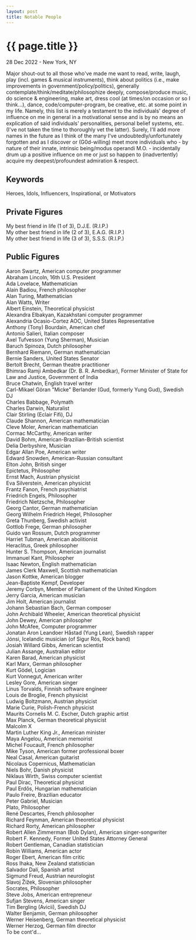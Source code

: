 ```yaml
---
layout: post
title: Notable People
---
```


{{ page.title }}
================

<p class="meta">28 Dec 2022 - New York, NY</p>

Major shout-out to all those who've made me want to read, write, laugh, play (incl. games & musical instruments), think about politics (i.e., make improvements in government/policy/politics), generally contemplate/think/meditate/philosophize deeply, compose/produce music, do science & engineering, make art, dress cool (at times/on occasion or so I think...), dance, code/computer-program, be creative, etc. at some point in my life. Namely, this list is merely a testament to the individuals' degree of influence on me in general in a motivational sense and is by no means an explication of said individuals' personalities, personal belief systems, etc. (I've not taken the time to thoroughly vet the latter). Surely, I'll add more names in the future as I think of the many I've undoubtedly/unfortunately forgotten and as I discover or (G0d-willing) meet more individuals who - by nature of their innate, intrinsic being/modus operandi M.O. - incidentally drum up a positive influence on me or just so happen to (inadvertently) acquire my deepest/profoundest admiration & respect.

## Keywords
Heroes, Idols, Influencers, Inspirational, or Motivators

## Private Figures
My best friend in life (1 of 3), D.J.E. (R.I.P.)  
My other best friend in life (2 of 3), E.A.G. (R.I.P.)  
My other best friend in life (3 of 3), S.S.S. (R.I.P.)

## Public Figures
Aaron Swartz, American computer programmer  
Abraham Lincoln, 16th U.S. President  
Ada Lovelace, Mathematician  
Alain Badiou, French philosopher  
Alan Turing, Mathematician  
Alan Watts, Writer  
Albert Einstein, Theoretical physicist  
Alexandra Elbakyan, Kazakhstani computer programmer  
Alexandria Ocasio-Cortez AOC, United States Representative  
Anthony (Tony) Bourdain, American chef  
Antonio Salieri, Italian composer  
Axel Tufvesson (Yung Sherman), Musician  
Baruch Spinoza, Dutch philosopher  
Bernhard Riemann, German mathematician  
Bernie Sanders, United States Senator  
Bertolt Brecht, German theatre practitioner  
Bhimrao Ramji Ambedkar (Dr. B. R. Ambedkar), Former Minister of State for Law and Justice, Government of India  
Bruce Chatwin, English travel writer  
Carl-Mikael Göran "Micke" Berlander (Gud, formerly Yung Gud), Swedish DJ  
Charles Babbage, Polymath  
Charles Darwin, Naturalist  
Clair Stirling (Eclair Fifi), DJ  
Claude Shannon, American mathematician  
Cleve Moler, American mathematician  
Cormac McCarthy, American writer  
David Bohm, American-Brazilian-British scientist  
Delia Derbyshire, Musician  
Edgar Allan Poe, American writer  
Edward Snowden, American-Russian consultant  
Elton John, British singer  
Epictetus, Philosopher  
Ernst Mach, Austrian physicist  
Eva Silverstein, American physicist  
Frantz Fanon, French psychiatrist  
Friedrich Engels, Philosopher  
Friedrich Nietzsche, Philosopher  
Georg Cantor, German mathematician  
Georg Wilhelm Friedrich Hegel, Philosopher  
Greta Thunberg, Swedish activist  
Gottlob Frege, German philosopher  
Guido van Rossum, Dutch programmer  
Harriet Tubman, American abolitionist  
Heraclitus, Greek philosopher  
Hunter S. Thompson, American journalist  
Immanuel Kant, Philosopher  
Isaac Newton, English mathematician  
James Clerk Maxwell, Scottish mathematician  
Jason Kottke, American blogger  
Jean-Baptiste Kempf, Developer  
Jeremy Corbyn, Member of Parliament of the United Kingdom  
Jerry Garcia, American musician  
Jim Holt, American journalist  
Johann Sebastian Bach, German composer  
John Archibald Wheeler, American theoretical physicist  
John Dewey, American philosopher  
John McAfee, Computer programmer  
Jonatan Aron Leandoer Håstad (Yung Lean), Swedish rapper  
Jónsi, Icelandic musician (of Sigur Rós, Rock band)  
Josiah Willard Gibbs, American scientist  
Julian Assange, Australian editor  
Karen Barad, American physicist  
Karl Marx, German philosopher  
Kurt Gödel, Logician  
Kurt Vonnegut, American writer  
Lesley Gore, American singer  
Linus Torvalds, Finnish software engineer  
Louis de Broglie, French physicist  
Ludwig Boltzmann, Austrian physicist  
Marie Curie, Polish-French physicist  
Maurits Cornelis M. C. Escher, Dutch graphic artist  
Max Planck, German theoretical physicist  
Malcolm X  
Martin Luther King Jr., American minister  
Maya Angelou, American memoirist  
Michel Foucault, French philosopher  
Mike Tyson, American former professional boxer  
Neal Casal, American guitarist  
Nicolaus Copernicus, Mathematician  
Niels Bohr, Danish physicist  
Niklaus Wirth, Swiss computer scientist  
Paul Dirac, Theoretical physicist  
Paul Erdős, Hungarian mathematician  
Paulo Freire, Brazilian educator  
Peter Gabriel, Musician  
Plato, Philosopher  
René Descartes, French philosopher  
Richard Feynman, American theoretical physicist  
Richard Rorty, American philosopher  
Robert Allen Zimmerman (Bob Dylan), American singer-songwriter  
Robert F. Kennedy, Former United States Attorney General  
Robert Gentleman, Canadian statistician  
Robin Williams, American actor  
Roger Ebert, American film critic  
Ross Ihaka, New Zealand statistician  
Salvador Dalí, Spanish artist  
Sigmund Freud, Austrian neurologist  
Slavoj Žižek, Slovenian philosopher  
Socrates, Philosopher  
Steve Jobs, American entrepreneur  
Sufjan Stevens, American singer  
Tim Bergling (Avicii), Swedish DJ  
Walter Benjamin, German philosopher  
Werner Heisenberg, German theoretical physicist  
Werner Herzog, German film director  
To be cont'd...